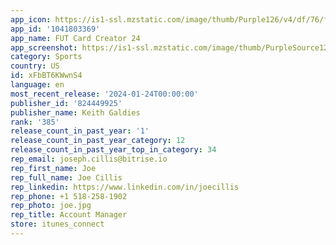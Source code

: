 ```yaml
---
app_icon: https://is1-ssl.mzstatic.com/image/thumb/Purple126/v4/df/76/fa/df76fab8-7c45-989d-c123-83bae83220f9/AppIcon-0-0-1x_U007emarketing-0-7-0-85-220.png/1024x1024bb.png
app_id: '1041803369'
app_name: FUT Card Creator 24
app_screenshot: https://is1-ssl.mzstatic.com/image/thumb/PurpleSource126/v4/5f/f7/7f/5ff77f9b-a7bf-fc06-f464-daf585f64edf/1686b2b7-d6e4-4b6a-9d4e-15f4aecd7814_Simulator_Screenshot_-_iPhone_15_-_2024-01-24_at_01.09.14_copy.jpg/1242x2688bb.png
category: Sports
country: US
id: xFbBT6KWwnS4
language: en
most_recent_release: '2024-01-24T00:00:00'
publisher_id: '824449925'
publisher_name: Keith Galdies
rank: '385'
release_count_in_past_year: '1'
release_count_in_past_year_category: 12
release_count_in_past_year_top_in_category: 34
rep_email: joseph.cillis@bitrise.io
rep_first_name: Joe
rep_full_name: Joe Cillis
rep_linkedin: https://www.linkedin.com/in/joecillis
rep_phone: +1 518-258-1902
rep_photo: joe.jpg
rep_title: Account Manager
store: itunes_connect
---
```

